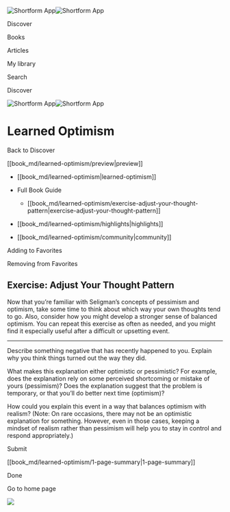 ![Shortform App](/img/logo.36a2399e.svg)![Shortform App](/img/logo-dark.70c1b072.svg)

Discover

Books

Articles

My library

Search

Discover

![Shortform App](/img/logo.36a2399e.svg)![Shortform App](/img/logo-dark.70c1b072.svg)

# Learned Optimism

Back to Discover

[[book_md/learned-optimism/preview|preview]]

  * [[book_md/learned-optimism|learned-optimism]]
  * Full Book Guide

    * [[book_md/learned-optimism/exercise-adjust-your-thought-pattern|exercise-adjust-your-thought-pattern]]
  * [[book_md/learned-optimism/highlights|highlights]]
  * [[book_md/learned-optimism/community|community]]



Adding to Favorites 

Removing from Favorites 

## Exercise: Adjust Your Thought Pattern

Now that you’re familiar with Seligman’s concepts of pessimism and optimism, take some time to think about which way your own thoughts tend to go. Also, consider how you might develop a stronger sense of balanced optimism. You can repeat this exercise as often as needed, and you might find it especially useful after a difficult or upsetting event.

* * *

Describe something negative that has recently happened to you. Explain why you think things turned out the way they did.

What makes this explanation either optimistic or pessimistic? For example, does the explanation rely on some perceived shortcoming or mistake of yours (pessimism)? Does the explanation suggest that the problem is temporary, or that you’ll do better next time (optimism)?

How could you explain this event in a way that balances optimism with realism? (Note: On rare occasions, there may not be an optimistic explanation for something. However, even in those cases, keeping a mindset of realism rather than pessimism will help you to stay in control and respond appropriately.)

Submit 

[[book_md/learned-optimism/1-page-summary|1-page-summary]]

Done

Go to home page 

![](https://bat.bing.com/action/0?ti=56018282&Ver=2&mid=710186ed-191c-45d6-b6b1-a3f12c473895&sid=49fff5b0636c11eeb9c611038afc8668&vid=4a005010636c11ee80c703d4c4a7acd5&vids=0&msclkid=N&pi=0&lg=en-US&sw=800&sh=600&sc=24&nwd=1&tl=Shortform%20%7C%20Learned%20Optimism&p=https%3A%2F%2Fwww.shortform.com%2Fapp%2Fbook%2Flearned-optimism%2Fexercise-adjust-your-thought-pattern&r=&lt=439&evt=pageLoad&sv=1&rn=41782)
